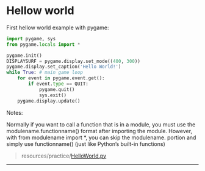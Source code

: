 # Hellow world
First hellow world example with pygame:

```python
import pygame, sys
from pygame.locals import *

pygame.init()
DISPLAYSURF = pygame.display.set_mode((400, 300))
pygame.display.set_caption('Hello World!')
while True: # main game loop
    for event in pygame.event.get():
        if event.type == QUIT:
            pygame.quit()
            sys.exit()
    pygame.display.update()
```
Notes:

Normally if you want to call a function that
is in a module, you must use the modulename.functionname() format after importing the
module. However, with from modulename import *, you can skip the modulename.
portion and simply use functionname() (just like Python’s built-in functions)

>resources/practice/[HelloWorld.py](https://github.com/badorius/pygame_course/blob/main/resources/practice/HelloWorld.py)
---
